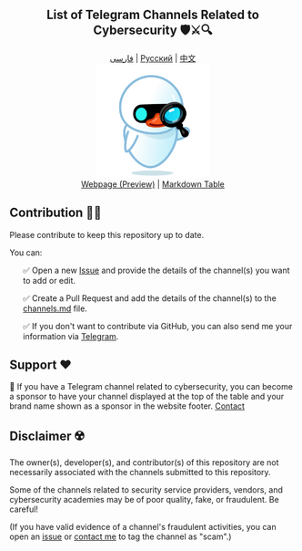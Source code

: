 <div align="center">
  <h2>List of Telegram Channels Related to Cybersecurity 🛡️⚔️🔍</h2>
</div>
<div align="center">
  <a href="./READMEs/README-fa.md">فارسی</a> | 
  <a href="./READMEs/README-ru.md">Русский</a> | 
  <a href="./READMEs/README-zh.md">中文</a>
</div>

<div align="center">
  <img src="./src/assets/icon.png" width="200" height="200" alt="Icon">
</div>

<div align="center">
  <a href="https://mehrazino.github.io/tg-cybersec/">Webpage (Preview)</a> |
  <a href="./src/data/channels.md">Markdown Table</a>
</div>

## Contribution 🤝🔄

Please contribute to keep this repository up to date.

You can:

<ul>
  <p>✅ Open a new <a href="https://github.com/mehrazino/tg-cybersec/issues/new">Issue</a> and provide the details of the channel(s) you want to add or edit.</p>
  <p>✅ Create a Pull Request and add the details of the channel(s) to the <a href="./src/data/channels.md">channels.md</a> file.</p>
  
  <p>✅ If you don't want to contribute via GitHub, you can also send me your information via <a href="https://telegram.me/mehrazeno">Telegram</a>.</p>
</ul>

## Support ❤️

💟 If you have a Telegram channel related to cybersecurity, you can become a sponsor to have your channel displayed at the top of the table and your brand name shown as a sponsor in the website footer. [Contact](https://telegram.me/mehrazeno)

## Disclaimer ☢️

The owner(s), developer(s), and contributor(s) of this repository are not necessarily associated with the channels submitted to this repository.

Some of the channels related to security service providers, vendors, and cybersecurity academies may be of poor quality, fake, or fraudulent. Be careful!

(If you have valid evidence of a channel's fraudulent activities, you can open an [issue](https://github.com/mehrazino/tg-cybersec/issues/new) or [contact me](https://telegram.me/mehrazeno) to tag the channel as "scam".)

